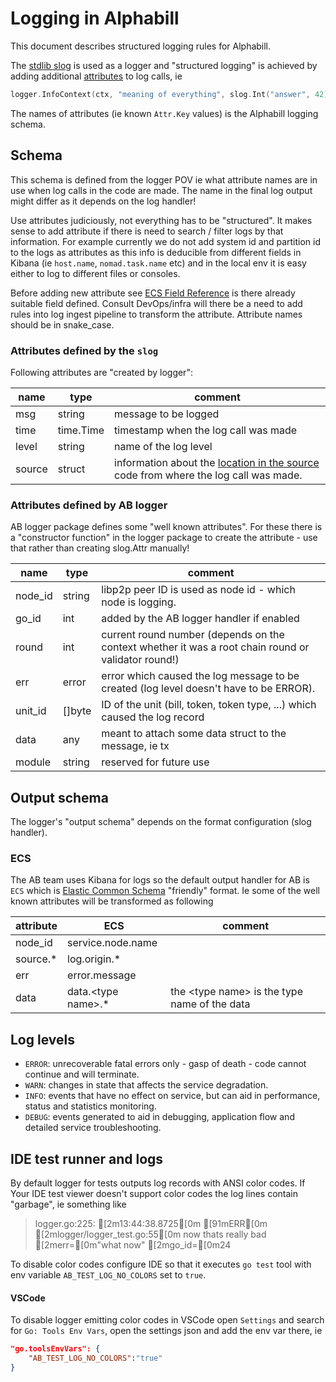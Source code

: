 # Logging in Alphabill

This document describes structured logging rules for Alphabill.

The [stdlib slog](https://pkg.go.dev/log/slog) is used as a logger and
"structured logging" is achieved by adding additional 
[attributes](https://pkg.go.dev/log/slog#Attr) to log calls, ie

```go
logger.InfoContext(ctx, "meaning of everything", slog.Int("answer", 42))
```
The names of attributes (ie known `Attr.Key` values) is the Alphabill
logging schema.

## Schema

This schema is defined from the logger POV ie what attribute names are in use
when log calls in the code are made. The name in the final log output might
differ as it depends on the log handler!

Use attributes judiciously, not everything has to be "structured".
It makes sense to add attribute if there is need to search / filter logs
by that information.
For example currently we do not add system id and partition id to the logs as
attributes as this info is deducible from different fields in Kibana (ie
`host.name`, `nomad.task.name` etc) and in the local env it is easy either
to log to different files or consoles.

Before adding new attribute see 
[ECS Field Reference](https://www.elastic.co/guide/en/ecs/current/ecs-field-reference.html)
is there already suitable field defined.
Consult DevOps/infra will there be a need to add rules into log ingest pipeline
to transform the attribute.
Attribute names should be in snake_case.

### Attributes defined by the `slog`

Following attributes are "created by logger":

| name | type | comment |
|---|---|---|
| msg | string | message to be logged |
| time | time.Time | timestamp when the log call was made |
| level | string | name of the log level |
| source | struct | information about the [location in the source](https://pkg.go.dev/log/slog#Source) code from where the log call was made. |

### Attributes defined by AB logger

AB logger package defines some "well known attributes".
For these there is a "constructor function" in the logger package to create
the attribute - use that rather than creating slog.Attr manually!

| name | type | comment |
|---|---|---|
| node_id | string | libp2p peer ID is used as node id - which node is logging. |
| go_id | int | added by the AB logger handler if enabled |
| round | int | current round number (depends on the context whether it was a root chain round or validator round!) |
| err | error | error which caused the log message to be created (log level doesn't have to be ERROR). |
| unit_id | []byte | ID of the unit (bill, token, token type, ...) which caused the log record |
| data | any | meant to attach some data struct to the message, ie tx |
| module | string | reserved for future use |

## Output schema

The logger's "output schema" depends on the format configuration (slog handler).

### ECS

The AB team uses Kibana for logs so the default output handler for AB is `ECS`
which is 
[Elastic Common Schema](https://www.elastic.co/guide/en/ecs/current/ecs-field-reference.html)
"friendly" format. Ie some of the well known attributes will be transformed as following

| attribute | ECS | comment |
|---|---|---|
| node_id | service.node.name | |
| source.* | log.origin.* | |
| err | error.message | |
| data | data.\<type name\>.* | the \<type name\> is the type name of the data |

## Log levels

 - `ERROR`: unrecoverable fatal errors only - gasp of death - code cannot continue and will terminate.
 - `WARN`: changes in state that affects the service degradation.
 - `INFO`: events that have no effect on service, but can aid in performance, status and statistics monitoring.
 - `DEBUG`: events generated to aid in debugging, application flow and detailed service troubleshooting.

## IDE test runner and logs

By default logger for tests outputs log records with ANSI color codes.
If Your IDE test viewer doesn't support color codes the log lines contain "garbage",
ie something like

> logger.go:225: [2m13:44:38.8725[0m [91mERR[0m [2mlogger/logger_test.go:55[0m now thats really bad [2merr=[0m"what now" [2mgo_id=[0m24

To disable color codes configure IDE so that it executes `go test` tool with
env variable `AB_TEST_LOG_NO_COLORS` set to `true`.

#### VSCode

To disable logger emitting color codes in VSCode open `Settings` and search
for `Go: Tools Env Vars`, open the settings json and add the env var there, ie

```json
"go.toolsEnvVars": {
    "AB_TEST_LOG_NO_COLORS":"true"
}
```
